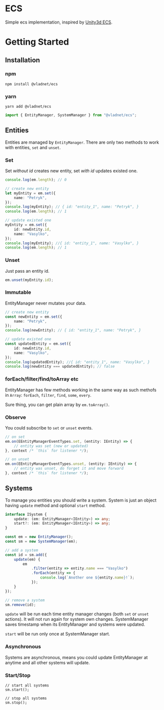 # ECS
Simple ecs implementation, inspired by [Unity3d ECS](https://unity3d.com/learn/tutorials/topics/scripting/introduction-ecs).

# Getting Started
## Installation
### npm
`npm install @vladnet/ecs`

### yarn
`yarn add @vladnet/ecs`

```ts
import { EntityManager, SystemManager } from "@vladnet/ecs";
```

## Entities
Entities are managed by `EntityManager`.
There are only two methods to work with entities, `set` and `unset`.

### Set
Set *without id* creates new entity, set *with id* updates existed one.
```ts
console.log(em.length); // 0

// create new entity
let myEntity = em.set({
    name: "Petryk",
});
console.log(myEntity); // { id: "entity_1", name: "Petryk", }
console.log(em.length); // 1

// update existed one
myEntity = em.set({
    id: newEntity.id,
    name: "Vasylko",
}); 
console.log(myEntity); //{ id: "entity_1", name: "Vasylko", }
console.log(em.length); // 1
```

### Unset
Just pass an entity id.
```ts
em.unset(myEntity.id);
```

### Immutable
EntityManager never mutates your data.
```ts
// create new entity
const newEntity = em.set({
    name: "Petryk",
});
console.log(newEntity); // { id: "entity_1", name: "Petryk", }

// update existed one
const updatedEntity = em.set({
    id: newEntity.id,
    name: "Vasylko",
}); 
console.log(updatedEntity); //{ id: "entity_1", name: "Vasylko", }
console.log(newEntity === updatedEntity); // false
```

### forEach/filter/find/toArray etc
EntityManager has few methods working in the same way as such methofs in `Array`: 
`forEach`, `filter`, `find`, `some`, `every`.

Sure thing, you can get plain array by `em.toArray()`.

### Observe
You could subscribe to `set` or `unset` events.
```ts
// on set
em.on(EEntityManagerEventTypes.set, (entity: IEntity) => {
    // entity was set (new or updated)
}, context /* `this` for listener */);

// on unset
em.on(EEntityManagerEventTypes.unset, (entity: IEntity) => {
    // entity was unset, do forget it and move forward
}, context /* `this` for listener */);
```

## Systems

To manage you entities you should write a system.
System is just an object having `update` method and optional `start` method.

```ts
interface ISystem {
    update: (em: EntityManager<IEntity>) => any;
    start?: (em: EntityManager<IEntity>) => any;
}
```

```ts
const em = new EntityManager();
const sm = new SystemManager(em);

// add a system
const id = sm.add({
    update(em) {
        em
            .filter(entity => entity.name === "Vasylko")
            .forEach(entity => {
                console.log(`Another one ${entity.name}!`);
            });
    }
});

// remove a system
sm.remove(id);
```

`update` will be run each time entity manager changes (both `set` or `unset` actions).  It will not run again for system own changes. SystemManager saves timestamp when its EntityManager and systems were updated.

`start` will be run only once at SystemManager start.

### Asynchronous
Systems are asynchronous, means you could update EntityManager at anytime and all other systems will update.

### Start/Stop
```
// start all systems
sm.start();

// stop all systems
sm.stop();
```